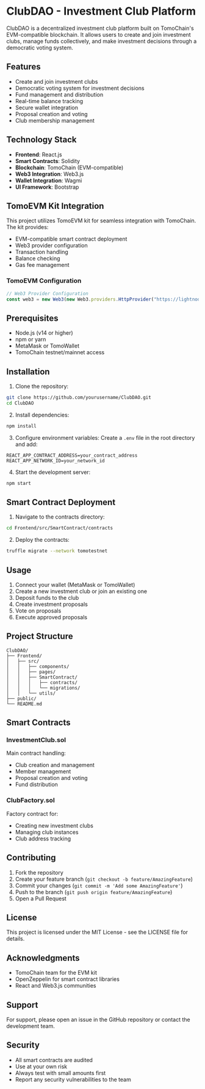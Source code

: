# ClubDAO - Investment Club Platform

ClubDAO is a decentralized investment club platform built on TomoChain's EVM-compatible blockchain. It allows users to create and join investment clubs, manage funds collectively, and make investment decisions through a democratic voting system.

## Features

- Create and join investment clubs
- Democratic voting system for investment decisions
- Fund management and distribution
- Real-time balance tracking
- Secure wallet integration
- Proposal creation and voting
- Club membership management

## Technology Stack

- **Frontend**: React.js
- **Smart Contracts**: Solidity
- **Blockchain**: TomoChain (EVM-compatible)
- **Web3 Integration**: Web3.js
- **Wallet Integration**: Wagmi
- **UI Framework**: Bootstrap

## TomoEVM Kit Integration

This project utilizes TomoEVM kit for seamless integration with TomoChain. The kit provides:

- EVM-compatible smart contract deployment
- Web3 provider configuration
- Transaction handling
- Balance checking
- Gas fee management

### TomoEVM Configuration

```javascript
// Web3 Provider Configuration
const web3 = new Web3(new Web3.providers.HttpProvider("https://lightnode-json-rpc-story.grandvalleys.com"));
```

## Prerequisites

- Node.js (v14 or higher)
- npm or yarn
- MetaMask or TomoWallet
- TomoChain testnet/mainnet access

## Installation

1. Clone the repository:
```bash
git clone https://github.com/yourusername/ClubDAO.git
cd ClubDAO
```

2. Install dependencies:
```bash
npm install
```

3. Configure environment variables:
Create a `.env` file in the root directory and add:
```
REACT_APP_CONTRACT_ADDRESS=your_contract_address
REACT_APP_NETWORK_ID=your_network_id
```

4. Start the development server:
```bash
npm start
```

## Smart Contract Deployment

1. Navigate to the contracts directory:
```bash
cd Frontend/src/SmartContract/contracts
```

2. Deploy the contracts:
```bash
truffle migrate --network tomotestnet
```

## Usage

1. Connect your wallet (MetaMask or TomoWallet)
2. Create a new investment club or join an existing one
3. Deposit funds to the club
4. Create investment proposals
5. Vote on proposals
6. Execute approved proposals

## Project Structure

```
ClubDAO/
├── Frontend/
│   ├── src/
│   │   ├── components/
│   │   ├── pages/
│   │   ├── SmartContract/
│   │   │   ├── contracts/
│   │   │   └── migrations/
│   │   └── utils/
├── public/
└── README.md
```

## Smart Contracts

### InvestmentClub.sol
Main contract handling:
- Club creation and management
- Member management
- Proposal creation and voting
- Fund distribution

### ClubFactory.sol
Factory contract for:
- Creating new investment clubs
- Managing club instances
- Club address tracking

## Contributing

1. Fork the repository
2. Create your feature branch (`git checkout -b feature/AmazingFeature`)
3. Commit your changes (`git commit -m 'Add some AmazingFeature'`)
4. Push to the branch (`git push origin feature/AmazingFeature`)
5. Open a Pull Request

## License

This project is licensed under the MIT License - see the LICENSE file for details.

## Acknowledgments

- TomoChain team for the EVM kit
- OpenZeppelin for smart contract libraries
- React and Web3.js communities

## Support

For support, please open an issue in the GitHub repository or contact the development team.

## Security

- All smart contracts are audited
- Use at your own risk
- Always test with small amounts first
- Report any security vulnerabilities to the team